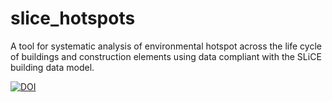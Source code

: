 # slice_hotspots
A tool for systematic analysis of environmental hotspot across the life cycle of buildings and construction elements using data compliant with the SLiCE building data model.

[![DOI](https://zenodo.org/badge/645859866.svg)](https://zenodo.org/badge/latestdoi/645859866)

